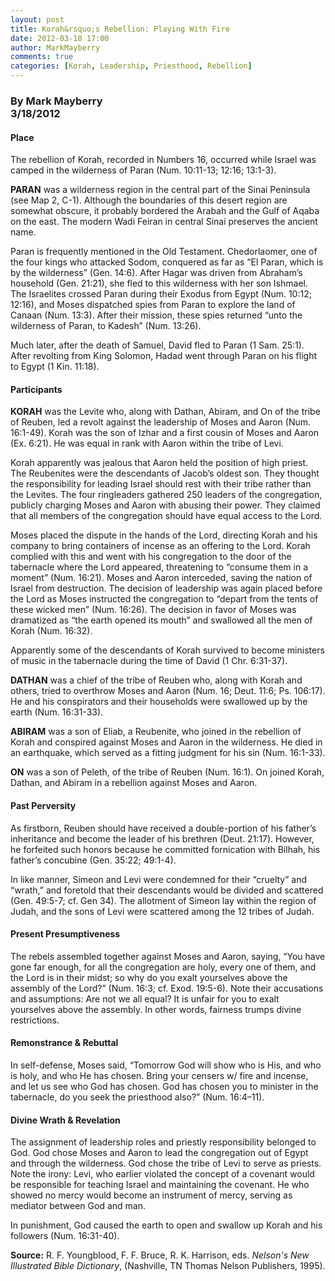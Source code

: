 ```yaml
---
layout: post
title: Korah&rsquo;s Rebellion: Playing With Fire
date: 2012-03-18 17:00
author: MarkMayberry
comments: true
categories: [Korah, Leadership, Priesthood, Rebellion]
---
```

<h3><b>By Mark Mayberry     <br />3/18/2012</b></h3>  <h4>Place</h4>  <p>The rebellion of Korah, recorded in Numbers 16, occurred while Israel was camped in the wilderness of Paran (Num. 10:11-13; 12:16; 13:1-3).</p>  <p><b>PARAN</b> was a wilderness region in the central part of the Sinai Peninsula (see Map 2, C-1). Although the boundaries of this desert region are somewhat obscure, it probably bordered the Arabah and the Gulf of Aqaba on the east. The modern Wadi Feiran in central Sinai preserves the ancient name.</p>  <p>Paran is frequently mentioned in the Old Testament. Chedorlaomer, one of the four kings who attacked Sodom, conquered as far as “El Paran, which is by the wilderness” (Gen. 14:6). After Hagar was driven from Abraham’s household (Gen. 21:21), she fled to this wilderness with her son Ishmael. The Israelites crossed Paran during their Exodus from Egypt (Num. 10:12; 12:16), and Moses dispatched spies from Paran to explore the land of Canaan (Num. 13:3). After their mission, these spies returned “unto the wilderness of Paran, to Kadesh” (Num. 13:26).</p>  <p>Much later, after the death of Samuel, David fled to Paran (1 Sam. 25:1). After revolting from King Solomon, Hadad went through Paran on his flight to Egypt (1 Kin. 11:18).</p>  <h4>Participants</h4>  <p><b>KORAH</b> was the Levite who, along with Dathan, Abiram, and On of the tribe of Reuben, led a revolt against the leadership of Moses and Aaron (Num. 16:1-49). Korah was the son of Izhar and a first cousin of Moses and Aaron (Ex. 6:21). He was equal in rank with Aaron within the tribe of Levi.</p>  <p>Korah apparently was jealous that Aaron held the position of high priest. The Reubenites were the descendants of Jacob’s oldest son. They thought the responsibility for leading Israel should rest with their tribe rather than the Levites. The four ringleaders gathered 250 leaders of the congregation, publicly charging Moses and Aaron with abusing their power. They claimed that all members of the congregation should have equal access to the Lord.</p>  <p>Moses placed the dispute in the hands of the Lord, directing Korah and his company to bring containers of incense as an offering to the Lord. Korah complied with this and went with his congregation to the door of the tabernacle where the Lord appeared, threatening to “consume them in a moment” (Num. 16:21). Moses and Aaron interceded, saving the nation of Israel from destruction. The decision of leadership was again placed before the Lord as Moses instructed the congregation to “depart from the tents of these wicked men” (Num. 16:26). The decision in favor of Moses was dramatized as “the earth opened its mouth” and swallowed all the men of Korah (Num. 16:32).</p>  <p>Apparently some of the descendants of Korah survived to become ministers of music in the tabernacle during the time of David (1 Chr. 6:31-37).</p>  <p><b>DATHAN</b> was a chief of the tribe of Reuben who, along with Korah and others, tried to overthrow Moses and Aaron (Num. 16; Deut. 11:6; Ps. 106:17). He and his conspirators and their households were swallowed up by the earth (Num. 16:31-33).</p>  <p><b>ABIRAM</b> was a son of Eliab, a Reubenite, who joined in the rebellion of Korah and conspired against Moses and Aaron in the wilderness. He died in an earthquake, which served as a fitting judgment for his sin (Num. 16:1-33).</p>  <p><b>ON</b> was a son of Peleth, of the tribe of Reuben (Num. 16:1). On joined Korah, Dathan, and Abiram in a rebellion against Moses and Aaron.</p>  <h4>Past Perversity</h4>  <p>As firstborn, Reuben should have received a double-portion of his father’s inheritance and become the leader of his brethren (Deut. 21:17). However, he forfeited such honors because he committed fornication with Bilhah, his father’s concubine (Gen. 35:22; 49:1-4).</p>  <p>In like manner, Simeon and Levi were condemned for their “cruelty” and “wrath,” and foretold that their descendants would be divided and scattered (Gen. 49:5-7; cf. Gen 34). The allotment of Simeon lay within the region of Judah, and the sons of Levi were scattered among the 12 tribes of Judah. </p>  <h4>Present Presumptiveness</h4>  <p>The rebels assembled together against Moses and Aaron, saying, “You have gone far enough, for all the congregation are holy, every one of them, and the Lord is in their midst; so why do you exalt yourselves above the assembly of the Lord?” (Num. 16:3; cf. Exod. 19:5-6). Note their accusations and assumptions: Are not we all equal? It is unfair for you to exalt yourselves above the assembly. In other words, fairness trumps divine restrictions.</p>  <h4>Remonstrance &amp; Rebuttal</h4>  <p>In self-defense, Moses said, “Tomorrow God will show who is His, and who is holy, and who He has chosen. Bring your censers w/ fire and incense, and let us see who God has chosen. God has chosen you to minister in the tabernacle, do you seek the priesthood also?” (Num. 16:4–11).</p>  <h4>Divine Wrath &amp; Revelation</h4>  <p>The assignment of leadership roles and priestly responsibility belonged to God. God chose Moses and Aaron to lead the congregation out of Egypt and through the wilderness. God chose the tribe of Levi to serve as priests. Note the irony: Levi, who earlier violated the concept of a covenant would be responsible for teaching Israel and maintaining the covenant. He who showed no mercy would become an instrument of mercy, serving as mediator between God and man. </p>  <p>In punishment, God caused the earth to open and swallow up Korah and his followers (Num. 16:31-40). </p>  <p><b>Source:</b> R. F. Youngblood, F. F. Bruce, R. K. Harrison, eds. <i>Nelson's New Illustrated Bible Dictionary</i>,<i> </i>(Nashville, TN Thomas Nelson Publishers, 1995).</p>
